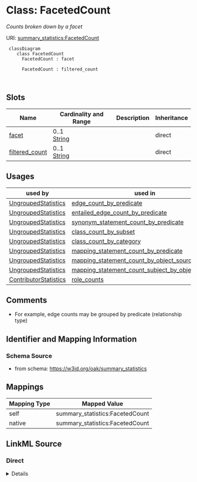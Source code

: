 # Class: FacetedCount
_Counts broken down by a facet_




URI: [summary_statistics:FacetedCount](https://w3id.org/oaklib/summary_statistics.FacetedCount)



```{mermaid}
 classDiagram
    class FacetedCount
      FacetedCount : facet
        
      FacetedCount : filtered_count
        
      
```




<!-- no inheritance hierarchy -->


## Slots

| Name | Cardinality and Range | Description | Inheritance |
| ---  | --- | --- | --- |
| [facet](facet.md) | 0..1 <br/> [String](String.md) |  | direct |
| [filtered_count](filtered_count.md) | 0..1 <br/> [String](String.md) |  | direct |





## Usages

| used by | used in | type | used |
| ---  | --- | --- | --- |
| [UngroupedStatistics](UngroupedStatistics.md) | [edge_count_by_predicate](edge_count_by_predicate.md) | range | [FacetedCount](FacetedCount.md) |
| [UngroupedStatistics](UngroupedStatistics.md) | [entailed_edge_count_by_predicate](entailed_edge_count_by_predicate.md) | range | [FacetedCount](FacetedCount.md) |
| [UngroupedStatistics](UngroupedStatistics.md) | [synonym_statement_count_by_predicate](synonym_statement_count_by_predicate.md) | range | [FacetedCount](FacetedCount.md) |
| [UngroupedStatistics](UngroupedStatistics.md) | [class_count_by_subset](class_count_by_subset.md) | range | [FacetedCount](FacetedCount.md) |
| [UngroupedStatistics](UngroupedStatistics.md) | [class_count_by_category](class_count_by_category.md) | range | [FacetedCount](FacetedCount.md) |
| [UngroupedStatistics](UngroupedStatistics.md) | [mapping_statement_count_by_predicate](mapping_statement_count_by_predicate.md) | range | [FacetedCount](FacetedCount.md) |
| [UngroupedStatistics](UngroupedStatistics.md) | [mapping_statement_count_by_object_source](mapping_statement_count_by_object_source.md) | range | [FacetedCount](FacetedCount.md) |
| [UngroupedStatistics](UngroupedStatistics.md) | [mapping_statement_count_subject_by_object_source](mapping_statement_count_subject_by_object_source.md) | range | [FacetedCount](FacetedCount.md) |
| [ContributorStatistics](ContributorStatistics.md) | [role_counts](role_counts.md) | range | [FacetedCount](FacetedCount.md) |






## Comments

* For example, edge counts may be grouped by predicate (relationship type)

## Identifier and Mapping Information







### Schema Source


* from schema: https://w3id.org/oak/summary_statistics





## Mappings

| Mapping Type | Mapped Value |
| ---  | ---  |
| self | summary_statistics:FacetedCount |
| native | summary_statistics:FacetedCount |





## LinkML Source

<!-- TODO: investigate https://stackoverflow.com/questions/37606292/how-to-create-tabbed-code-blocks-in-mkdocs-or-sphinx -->

### Direct

<details>
```yaml
name: FacetedCount
description: Counts broken down by a facet
comments:
- For example, edge counts may be grouped by predicate (relationship type)
from_schema: https://w3id.org/oak/summary_statistics
rank: 1000
attributes:
  facet:
    name: facet
    description: the facet used to group the counts
    from_schema: https://w3id.org/oak/summary_statistics
    rank: 1000
    key: true
  filtered_count:
    name: filtered_count
    description: the number of items in the facet
    from_schema: https://w3id.org/oak/summary_statistics
    rank: 1000
    range: integer
    required: true

```
</details>

### Induced

<details>
```yaml
name: FacetedCount
description: Counts broken down by a facet
comments:
- For example, edge counts may be grouped by predicate (relationship type)
from_schema: https://w3id.org/oak/summary_statistics
rank: 1000
attributes:
  facet:
    name: facet
    description: the facet used to group the counts
    from_schema: https://w3id.org/oak/summary_statistics
    rank: 1000
    key: true
    alias: facet
    owner: FacetedCount
    domain_of:
    - FacetedCount
    - ChangeTypeStatistic
    range: string
  filtered_count:
    name: filtered_count
    description: the number of items in the facet
    from_schema: https://w3id.org/oak/summary_statistics
    rank: 1000
    alias: filtered_count
    owner: FacetedCount
    domain_of:
    - FacetedCount
    - ChangeTypeStatistic
    range: integer
    required: true

```
</details>